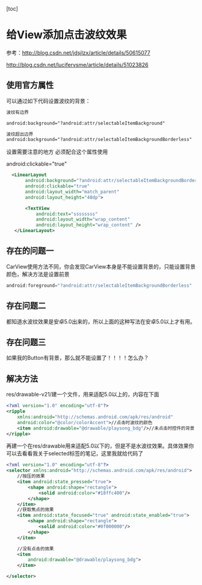 [toc]
# 给View添加点击波纹效果
参考：http://blog.csdn.net/jdsjlzx/article/details/50615077

http://blog.csdn.net/lucifervsme/article/details/51023826

## 使用官方属性
可以通过如下代码设置波纹的背景：
~~~xml
波纹有边界

android:background="?android:attr/selectableItemBackground"

波纹超出边界
android:background="?android:attr/selectableItemBackgroundBorderless"
~~~

设置需要注意的地方
必须配合这个属性使用

android:clickable="true"
~~~xml
  <LinearLayout
       android:background="?android:attr/selectableItemBackgroundBorderless"
       android:clickable="true"
       android:layout_width="match_parent"
       android:layout_height="48dp">

       <TextView
           android:text="ssssssss"
           android:layout_width="wrap_content"
           android:layout_height="wrap_content" />
   </LinearLayout>
~~~

## 存在的问题一
CarView使用方法不同，你会发现CarView本身是不能设置背景的，只能设置背景颜色，解决方法是设置前景
~~~java
android:foreground="?android:attr/selectableItemBackgroundBorderless"
~~~

## 存在问题二
都知道水波纹效果是安卓5.0出来的，所以上面的这种写法在安卓5.0以上才有用。
## 存在问题三
如果我的Button有背景，那么就不能设置了！！！！怎么办？

## 解决方法
res/drawable-v21/建一个文件，用来适配5.0以上的，内容在下面
~~~xml
<?xml version="1.0" encoding="utf-8"?>
<ripple
    xmlns:android="http://schemas.android.com/apk/res/android"
    android:color="@color/colorAccent">//点击时波纹的颜色
    <item android:drawable="@drawable/playsong_bdg"/>//未点击时控件的背景（可以是图片，可以是颜色，也可以是drawable里的xml背景（比如圆角））
</ripple>
~~~

再建一个在res/drawable用来适配5.0以下的，但是不是水波纹效果。具体效果你可以去看看我关于selected标签的笔记，这里我就给代码了
~~~xml
<?xml version="1.0" encoding="utf-8"?>
<selector xmlns:android="http://schemas.android.com/apk/res/android">
    //按压的效果
    <item android:state_pressed="true">
        <shape android:shape="rectangle">
            <solid android:color="#18ffc400"/>
        </shape>
    </item>
    //获取焦点的效果
    <item android:state_focused="true" android:state_enabled="true">
        <shape android:shape="rectangle">
            <solid android:color="#0f000000"/>
        </shape>
    </item>

    //没有点击的效果
    <item
        android:drawable="@drawable/playsong_bdg">
    </item>

</selector>


